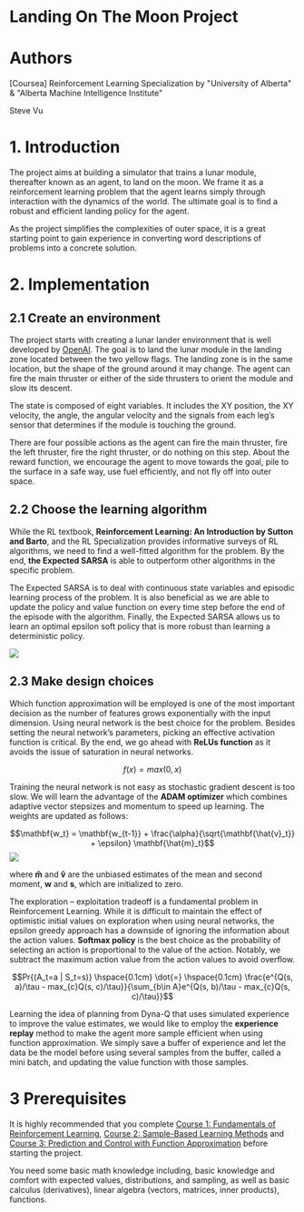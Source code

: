 # Landing On The Moon Project
# Authors
[Coursea] Reinforcement Learning Specialization by "University of Alberta" & "Alberta Machine Intelligence Institute"

Steve Vu

# 1. Introduction
The project aims at building a simulator that trains a lunar module, thereafter known as an agent, to land on the moon. We frame it as a reinforcement learning problem that the agent learns simply through interaction with the dynamics of the world. The ultimate goal is to find a robust and efficient landing policy for the agent.

As the project simplifies the complexities of outer space, it is a great starting point to gain experience in converting word descriptions of problems into a concrete solution.

# 2. Implementation

## 2.1 Create an environment
The project starts with creating a lunar lander environment that is well developed by [OpenAI](https://github.com/openai/gym). The goal is to land the lunar module in the landing zone located between the two yellow flags. The landing zone is in the same location, but the shape of the ground around it may change. The agent can fire the main thruster or either of the side thrusters to orient the module and slow its descent.

The state is composed of eight variables. It includes the XY position, the XY velocity, the angle, the angular velocity and the signals from each leg’s sensor that determines if the module is touching the ground.

There are four possible actions as the agent can fire the main thruster, fire the left thruster, fire the right thruster, or do nothing on this step.
About the reward function, we encourage the agent to move towards the goal, pile to the surface in a safe way, use fuel efficiently, and not fly off into outer space.

## 2.2 Choose the learning algorithm
While the RL textbook, <b>Reinforcement Learning: An Introduction by Sutton and Barto</b>, and the RL Specialization provides informative surveys of RL algorithms, we need to find a well-fitted algorithm for the problem. By the end, <b>the Expected SARSA</b> is able to outperform other algorithms in the specific problem.

The Expected SARSA is to deal with continuous state variables and episodic learning process of the problem. It is also beneficial as we are able to update the policy and value function on every time step before the end of the episode with the algorithm. Finally, the Expected SARSA allows us to learn an optimal epsilon soft policy that is more robust than learning a deterministic policy.

![](https://github.com/SteveVu2212/LandingOnTheMoon/blob/main/Images/Learning%20Algorithm.png)

## 2.3 Make design choices
Which function approximation will be employed is one of the most important decision as the number of features grows exponentially with the input dimension. Using neural network is the best choice for the problem. Besides setting the neural network’s parameters, picking an effective activation function is critical. By the end, we go ahead with <b>ReLUs function</b> as it avoids the issue of saturation in neural networks.

$$f(x) = max(0, x)$$

Training the neural network is not easy as stochastic gradient descent is too slow. We will learn the advantage of the <b>ADAM optimizer</b> which combines adaptive vector stepsizes and momentum to speed up learning. The weights are updated as follows:

$$\mathbf{w_t} = \mathbf{w_{t-1}} + \frac{\alpha}{\sqrt{\mathbf{\hat{v}_t}} + \epsilon} \mathbf{\hat{m}_t}$$
<img src = "https://latex.codecogs.com/gif.download?%5Cmathbf%7Bw_t%7D%20%3D%20%5Cmathbf%7Bw_%7Bt-1%7D%7D%20+%20%5Cfrac%7B%5Calpha%7D%7B%5Csqrt%7B%5Cmathbf%7B%5Chat%7Bv%7D_t%7D%7D%20+%20%5Cepsilon%7D%20%5Cmathbf%7B%5Chat%7Bm%7D_t%7D">

where $\mathbf{\hat{m}}$ and $\mathbf{\hat{v}}$ are the unbiased estimates of the mean and second moment, $\mathbf{w}$ and $\mathbf{s}$, which are initialized to zero.

The exploration – exploitation tradeoff is a fundamental problem in Reinforcement Learning. While it is difficult to maintain the effect of optimistic initial values on exploration when using neural networks, the epsilon greedy approach has a downside of ignoring the information about the action values. <b>Softmax policy</b> is the best choice as the probability of selecting an action is proportional to the value of the action. Notably, we subtract the maximum action value from the action values to avoid overflow.

$$Pr{(A_t=a | S_t=s)} \hspace{0.1cm} \dot{=} \hspace{0.1cm} \frac{e^{Q(s, a)/\tau - max_{c}Q(s, c)/\tau}}{\sum_{b\in A}e^{Q(s, b)/\tau - max_{c}Q(s, c)/\tau}}$$

Learning the idea of planning from Dyna-Q that uses simulated experience to improve the value estimates, we would like to employ the <b>experience replay</b> method to make the agent more sample efficient when using function approximation. We simply save a buffer of experience and let the data be the model before using several samples from the buffer, called a mini batch, and updating the value function with those samples.

# 3 Prerequisites
It is highly recommended that you complete [Course 1: Fundamentals of Reinforcement Learning](https://www.coursera.org/learn/fundamentals-of-reinforcement-learning), [Course 2: Sample-Based Learning Methods](https://www.coursera.org/learn/sample-based-learning-methods) and [Course 3: Prediction and Control with Function Approximation](https://www.coursera.org/learn/prediction-control-function-approximation) before starting the project.

You need some basic math knowledge including, basic knowledge and comfort with expected values, distributions, and sampling, as well as basic calculus (derivatives), linear algebra (vectors, matrices, inner products), functions.

